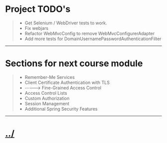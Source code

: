 # Project TODO's

> * Get Selenium / WebDriver tests to work.
> * Fix webjars
> * Refactor WebMvcConfig to remove WebMvcConfigurerAdapter
> * Add more tests for DomainUsernamePasswordAuthenticationFilter


---


# Sections for next course module
> * Remember-Me Services
> * Client Certificate Authentication with TLS
> * -----> Fine-Grained Access Control
> * Access Control Lists
> * Custom Authorization
> * Session Management
> * Additional Spring Security Features


---

# [../](../README.md)
